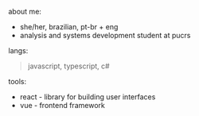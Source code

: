about me:
- she/her, brazilian, pt-br + eng
- analysis and systems development student at pucrs

langs:
>  javascript, typescript, c#

tools:
- react - library for building user interfaces
- vue - frontend framework
